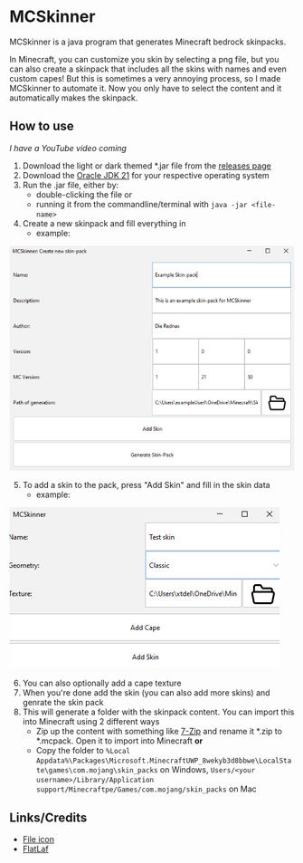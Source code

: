 # MCSkinner
MCSkinner is a java program that generates Minecraft bedrock skinpacks. 

In Minecraft, you can customize you skin by selecting a png file, but you can also create a skinpack that includes all the skins with names and even custom capes!
But this is sometimes a very annoying process, so I made MCSkinner to automate it. Now you only have to select the content and it automatically makes the skinpack.

## How to use
*I have a YouTube video coming*
1. Download the light or dark themed *.jar file from the [releases page](https://github.com/DieRednax/MCSkinner/releases)
2. Download the [Oracle JDK 21](https://www.oracle.com/java/technologies/javase/jdk21-archive-downloads.html) for your respective operating system
3. Run the .jar file, either by:
   - double-clicking the file or
   - running it from the commandline/terminal with `java -jar <file-name>`
4. Create a new skinpack and fill everything in
   - example:

![example of filled in data](.github/Screenshot-of-example-newskinpack-data.png)

5. To add a skin to the pack, press "Add Skin" and fill in the skin data
   - example:

![example of filled in data (add skin)](.github/Screenshot-of-example-addskin-data-no-cape.png)

6. You can also optionally add a cape texture
7. When you're done add the skin (you can also add more skins) and genrate the skin pack
8. This will generate a folder with the skinpack content. You can import this into Minecraft using 2 different ways
   - Zip up the content with something like [7-Zip](https://7-zip.org/download.html) and rename it *.zip to *.mcpack. Open it to import into Minecraft **or**
   - Copy the folder to `%Local Appdata%\Packages\Microsoft.MinecraftUWP_8wekyb3d8bbwe\LocalState\games\com.mojang\skin_packs` on Windows, `Users/<your username>/Library/Application support/Minecraftpe/Games/com.mojang/skin_packs` on Mac

## Links/Credits

- [File icon](https://www.veryicon.com/icons/miscellaneous/decon/file-open-2.html)
- [FlatLaf](https://www.formdev.com/flatlaf/)
